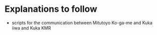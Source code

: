 # Explanations to follow

* scripts for the communication between Mitutoyo Ko-ga-me and Kuka iiwa and Kuka KMR
